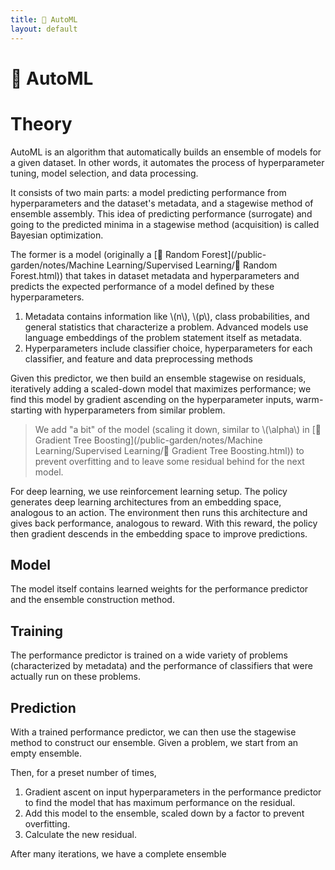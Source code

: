 ```yaml
---
title: 👀 AutoML
layout: default
---
```


# 👀 AutoML

# Theory
AutoML is an algorithm that automatically builds an ensemble of models for a given dataset. In other words, it automates the process of hyperparameter tuning, model selection, and data processing.

It consists of two main parts: a model predicting performance from hyperparameters and the dataset's metadata, and a stagewise method of ensemble assembly. This idea of predicting performance (surrogate) and going to the predicted minima in a stagewise method (acquisition) is called Bayesian optimization.

The former is a model (originally a [🌲 Random Forest](/public-garden/notes/Machine Learning/Supervised Learning/🌲 Random Forest.html)) that takes in dataset metadata and hyperparameters and predicts the expected performance of a model defined by these hyperparameters.
1. Metadata contains information like \\(n\\), \\(p\\), class probabilities, and general statistics that characterize a problem. Advanced models use language embeddings of the problem statement itself as metadata.
2. Hyperparameters include classifier choice, hyperparameters for each classifier, and feature and data preprocessing methods

Given this predictor, we then build an ensemble stagewise on residuals, iteratively adding a scaled-down model that maximizes performance; we find this model by gradient ascending on the hyperparameter inputs, warm-starting with hyperparameters from similar problem.

> We add "a bit" of the model (scaling it down, similar to \\(\alpha\\) in [🎍 Gradient Tree Boosting](/public-garden/notes/Machine Learning/Supervised Learning/🎍 Gradient Tree Boosting.html)) to prevent overfitting and to leave some residual behind for the next model.

For deep learning, we use reinforcement learning setup. The policy generates deep learning architectures from an embedding space, analogous to an action. The environment then runs this architecture and gives back performance, analogous to reward. With this reward, the policy then gradient descends in the embedding space to improve predictions.

## Model
The model itself contains learned weights for the performance predictor and the ensemble construction method.

## Training
The performance predictor is trained on a wide variety of problems (characterized by metadata) and the performance of classifiers that were actually run on these problems. 

## Prediction
With a trained performance predictor, we can then use the stagewise method to construct our ensemble. Given a problem, we start from an empty ensemble.

Then, for a preset number of times,
1. Gradient ascent on input hyperparameters in the performance predictor to find the model that has maximum performance on the residual.
2. Add this model to the ensemble, scaled down by a factor to prevent overfitting.
3. Calculate the new residual.

After many iterations, we have a complete ensemble